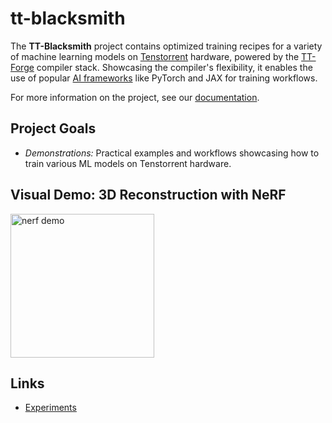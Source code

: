# tt-blacksmith

The **TT-Blacksmith** project contains optimized training recipes for a variety of machine learning models on [Tenstorrent](https://tenstorrent.com/) hardware, powered by the [TT-Forge](https://github.com/tenstorrent/tt-forge) compiler stack. Showcasing the compiler's flexibility, it enables the use of popular [AI frameworks](https://github.com/tenstorrent/tt-forge?tab=readme-ov-file#current-ai-framework-front-end-projects) like PyTorch and JAX for training workflows.

For more information on the project, see our [documentation](https://docs.tenstorrent.com/tt-blacksmith/).

## Project Goals

- *Demonstrations:* Practical examples and workflows showcasing how to train various ML models on Tenstorrent hardware.

## Visual Demo: 3D Reconstruction with NeRF

<img src="./docs/src/imgs/nerf_demo.gif" alt="nerf demo" height="230"/>

## Links

- [Experiments](https://docs.tenstorrent.com/tt-blacksmith/experiments.html)
